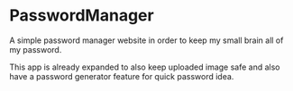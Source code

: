 # PasswordManager
A simple password manager website in order to keep my small brain all of my password.

This app is already expanded to also keep uploaded image safe and also have a password generator feature for quick password idea.
